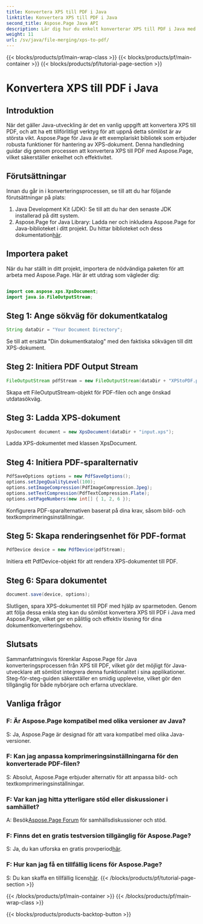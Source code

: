 ```yaml
---
title: Konvertera XPS till PDF i Java
linktitle: Konvertera XPS till PDF i Java
second_title: Aspose.Page Java API
description: Lär dig hur du enkelt konverterar XPS till PDF i Java med Aspose.Page. Följ vår steg-för-steg-guide för effektiv dokumentkonvertering.
weight: 11
url: /sv/java/file-merging/xps-to-pdf/
---
```


{{< blocks/products/pf/main-wrap-class >}}
{{< blocks/products/pf/main-container >}}
{{< blocks/products/pf/tutorial-page-section >}}

# Konvertera XPS till PDF i Java

## Introduktion
När det gäller Java-utveckling är det en vanlig uppgift att konvertera XPS till PDF, och att ha ett tillförlitligt verktyg för att uppnå detta sömlöst är av största vikt. Aspose.Page för Java är ett exemplariskt bibliotek som erbjuder robusta funktioner för hantering av XPS-dokument. Denna handledning guidar dig genom processen att konvertera XPS till PDF med Aspose.Page, vilket säkerställer enkelhet och effektivitet.
## Förutsättningar
Innan du går in i konverteringsprocessen, se till att du har följande förutsättningar på plats:
1. Java Development Kit (JDK): Se till att du har den senaste JDK installerad på ditt system.
2.  Aspose.Page for Java Library: Ladda ner och inkludera Aspose.Page for Java-biblioteket i ditt projekt. Du hittar biblioteket och dess dokumentation[här](https://reference.aspose.com/page/java/).
## Importera paket
När du har ställt in ditt projekt, importera de nödvändiga paketen för att arbeta med Aspose.Page. Här är ett utdrag som vägleder dig:
```java

import com.aspose.xps.XpsDocument;
import java.io.FileOutputStream;
```
## Steg 1: Ange sökväg för dokumentkatalog
```java
String dataDir = "Your Document Directory";
```
Se till att ersätta "Din dokumentkatalog" med den faktiska sökvägen till ditt XPS-dokument.
## Steg 2: Initiera PDF Output Stream
```java
FileOutputStream pdfStream = new FileOutputStream(dataDir + "XPStoPDF.pdf");
```
Skapa ett FileOutputStream-objekt för PDF-filen och ange önskad utdatasökväg.
## Steg 3: Ladda XPS-dokument
```java
XpsDocument document = new XpsDocument(dataDir + "input.xps");
```
Ladda XPS-dokumentet med klassen XpsDocument.
## Steg 4: Initiera PDF-sparalternativ
```java
PdfSaveOptions options = new PdfSaveOptions();
options.setJpegQualityLevel(100);
options.setImageCompression(PdfImageCompression.Jpeg);
options.setTextCompression(PdfTextCompression.Flate);
options.setPageNumbers(new int[] { 1, 2, 6 });
```
Konfigurera PDF-sparalternativen baserat på dina krav, såsom bild- och textkomprimeringsinställningar.
## Steg 5: Skapa renderingsenhet för PDF-format
```java
PdfDevice device = new PdfDevice(pdfStream);
```
Initiera ett PdfDevice-objekt för att rendera XPS-dokumentet till PDF.
## Steg 6: Spara dokumentet
```java
document.save(device, options);
```
Slutligen, spara XPS-dokumentet till PDF med hjälp av sparmetoden.
Genom att följa dessa enkla steg kan du sömlöst konvertera XPS till PDF i Java med Aspose.Page, vilket ger en pålitlig och effektiv lösning för dina dokumentkonverteringsbehov.
## Slutsats
Sammanfattningsvis förenklar Aspose.Page för Java konverteringsprocessen från XPS till PDF, vilket gör det möjligt för Java-utvecklare att sömlöst integrera denna funktionalitet i sina applikationer. Steg-för-steg-guiden säkerställer en smidig upplevelse, vilket gör den tillgänglig för både nybörjare och erfarna utvecklare.
## Vanliga frågor
### F: Är Aspose.Page kompatibel med olika versioner av Java?
S: Ja, Aspose.Page är designad för att vara kompatibel med olika Java-versioner.
### F: Kan jag anpassa komprimeringsinställningarna för den konverterade PDF-filen?
S: Absolut, Aspose.Page erbjuder alternativ för att anpassa bild- och textkomprimeringsinställningar.
### F: Var kan jag hitta ytterligare stöd eller diskussioner i samhället?
 A: Besök[Aspose.Page Forum](https://forum.aspose.com/c/page/39) för samhällsdiskussioner och stöd.
### F: Finns det en gratis testversion tillgänglig för Aspose.Page?
 S: Ja, du kan utforska en gratis provperiod[här](https://releases.aspose.com/).
### F: Hur kan jag få en tillfällig licens för Aspose.Page?
 S: Du kan skaffa en tillfällig licens[här](https://purchase.aspose.com/temporary-license/).
{{< /blocks/products/pf/tutorial-page-section >}}

{{< /blocks/products/pf/main-container >}}
{{< /blocks/products/pf/main-wrap-class >}}

{{< blocks/products/products-backtop-button >}}
